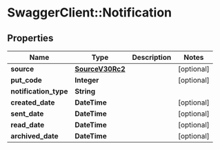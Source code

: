 # SwaggerClient::Notification

## Properties
Name | Type | Description | Notes
------------ | ------------- | ------------- | -------------
**source** | [**SourceV30Rc2**](SourceV30Rc2.md) |  | [optional] 
**put_code** | **Integer** |  | [optional] 
**notification_type** | **String** |  | 
**created_date** | **DateTime** |  | [optional] 
**sent_date** | **DateTime** |  | [optional] 
**read_date** | **DateTime** |  | [optional] 
**archived_date** | **DateTime** |  | [optional] 


